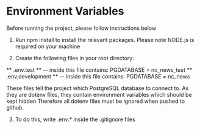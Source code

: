 # Environment Variables

Before running the project, please follow instructions below

1. Run npm install to install the relevant packages. Please note NODE.js is required on your machine

2. Create the following files in your root directory:

** .env.test ** -- inside this file contains: PGDATABASE = nc_news_test
** .env.development ** -- inside this file contains: PGDATABASE = nc_news

These files tell the project which PostgreSQL database to connect to.
As they are dotenv files, they contain environment variables which should be kept hidden 
Therefore all dotenv files must be ignored when pushed to github.

3. To do this, write .env.* inside the .gitignore files
